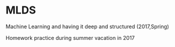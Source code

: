# MLDS
Machine Learning and having it deep and structured (2017,Spring)

Homework practice during summer vacation in 2017
